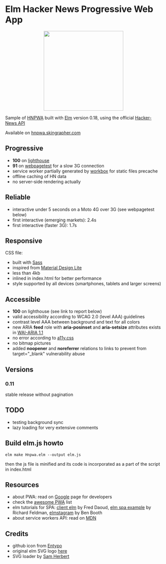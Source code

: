 # Elm Hacker News Progressive Web App

<p align="center">
  <img width="256" height="256" src="https://github.com/skrypte/elm-hn-pwa/raw/master/dist/ico/hn_256.png">
</p>

Sample of [HNPWA](http://hnpwa.com) built with [Elm](http://elm-lang.org) version 0.18, using the official [Hacker-News API](https://github.com/HackerNews/API)

Available on [hnpwa.skingrapher.com](https://hnpwa.skingrapher.com)

## Progressive

- **100** on [lighthouse](https://hnpwa.skingrapher.com/lighthouse.html)
- **91** on [webpagetest](https://www.webpagetest.org/result/171012_1D_2e14b74f9e034fb5d5f2e88891be0791/) for a slow 3G connection
- service worker partially generated by [workbox](https://workboxjs.org) for static files precache
- offline caching of HN data
- no server-side rendering actually
 
## Reliable 

- interactive under 5 seconds on a Moto 4G over 3G (see webpagetest below)
- first interactive (emerging markets): 2.4s
- first interactive (faster 3G): 1.7s

## Responsive

CSS file:
- built with [Sass](https://sass-guidelin.es/)
- inspired from [Material Design Lite](https://getmdl.io/components/index.html)
- less than 4kb
- inlined in index.html for better performance
- style supported by all devices (smartphones, tablets and larger screens)

## Accessible

- **100** on lighthouse (see link to report below)
- valid accessibility according to WCAG 2.0 (level AAA) guidelines
- contrast level AAA between background and text for all colors
- new ARIA **feed** role with **aria-posinset** and **aria-setsize** attributes exists in [WAI-ARIA 1.1](https://www.w3.org/TR/wai-aria-1.1/#feed) 
- no error according to [a11y.css](https://ffoodd.github.io/a11y.css/)
- no bitmap pictures
- added **noopener** and **noreferrer** relations to links to prevent from target="_blank" vulnerability abuse

## Versions

### 0.11

stable release without pagination

## TODO

- testing background sync
- lazy loading for very extensive comments

## Build elm.js howto

    elm make Hnpwa.elm --output elm.js 

then the js file is minified and its code is incorporated as a part of the script in index.html

## Resources
 
- about PWA: read on [Google](https://developers.google.com/web/progressive-web-apps/) page for developers
- check the [awesome PWA](https://github.com/hemanth/awesome-pwa) list 
- elm tutorials for SPA: [client elm](https://github.com/foxdonut/adventures-reactive-web-dev/tree/elm-010-todolist-feature/client-elm) by Fred Daoud, [elm spa example](https://github.com/rtfeldman/elm-spa-example) by Richard Feldman, [elmstagram](https://github.com/bkbooth/Elmstagram) by Ben Booth
- about service workers API: read on [MDN](https://developer.mozilla.org/en-US/docs/Web/API/Service_Worker_API)

## Credits
 
- github icon from [Entypo](https://entypo.com)
- original elm SVG logo [here](https://upload.wikimedia.org/wikipedia/commons/f/f3/Elm_logo.svg)
- SVG loader by [Sam Herbert](http://samherbert.net/svg-loaders/)
